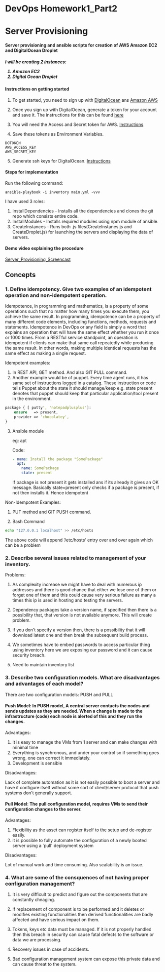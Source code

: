 # DevOps Homework1_Part2

# Server Provisioning

<h4> Server provisioning and ansible scripts for creation of AWS Amazon EC2 and DigitalOcean Droplet </h4>

<h5>

I will be creating 2 instances:
1. Amazon EC2
2. Digital Ocean Droplet

<h4> Instructions on getting started </h4>

1. To get started, you need to sign up with [DigitalOcean](https://www.digitalocean.com/) ans [Amazon AWS](https://aws.amazon.com/)

2. Once you sign up with DigitalOcean, generate a token for your account and save it. The instructions for this can be found [here](https://www.digitalocean.com/community/tutorials/how-to-use-the-digitalocean-api-v2)

3. You will need the Access and Secret token for AWS. [Instructions](https://docs.aws.amazon.com/IAM/latest/UserGuide/id_credentials_temp.html)

4. Save these tokens as Environment Variables.

```
DOTOKEN
AWS_ACCESS_KEY
AWS_SECRET_KEY
```

5. Generate ssh keys for DigitalOcean. [Instructions](https://www.digitalocean.com/community/tutorials/how-to-use-ssh-keys-with-digitalocean-droplets)

<h4> Steps for implementation </h4>

Run the following command:

```
ansible-playbook -i inventory main.yml -vvv
```

I have used 3 roles:
1. InstallDependencies - Installs all the dependencies and clones the git repo which consists entire code.
2. InstallModules - Installs required modules using npm module of ansible.
3. CreateInstances - Runs both .js files(CreateInstanes.js and CreateDroplet.js) for launching the servers and displaying the data of servers.

<h4>Demo video explaining the procedure</h4>

[Server_Provisioning_Screencast](https://youtu.be/u0Ez_FGw7Yw)

</h5>





<h2> Concepts </h2>

<h5>

<h3> 1. Define idempotency. Give two examples of an idempotent operation and non-idempotent operation. </h3>

 
Idempotence, in programming and mathematics, is a property of some operations such that no matter how many times you execute them, you achieve the same result. In programming, idempotence can be a property of many different code elements, including functions, methods, requests and statements. 
Idempotence in DevOps or any field is simply a word that explains an operation that will have the same effect whether you run it once or 1000 times.
From a RESTful service standpoint, an operation is idempotent if clients can make that same call repeatedly while producing the same result. In other words, making multiple identical requests has the same effect as making a single request.  

Idempotent examples:
1. In REST API, GET method. And also GIT PULL command.
2. Another example would be of puppet. Every time agent runs, it has same set of instructions logged in a catalog. These instruction or code tells Puppet about the state it should manage/keep e.g. state present denotes that puppet should keep that particular application/tool present in the environment.

```Clojure
package { [ putty', 'notepadplusplus']:
    ensure   => present,
    provider => 'chocolatey',
}
```

3. Ansible module
   
   eg: apt
    
   Code:
   
   
   ```YAML
   - name: Install the package "SomePackage"
     apt:
       name: SomePackage
       state: present
   ```
  
   
   If package is not present it gets installed ans if its already it gives an OK message.
   Basically state=present only checks if a package is present, if not then installs it. Hence idempotent
   
Non-Idempotent Examples:
1. PUT method and GIT PUSH command.

2. Bash Command


```Bash
echo "127.0.0.1 localhost" >> /etc/hosts
```
The above code will append ‘/etc/hosts’ entry over and over again which can be a problem


<h3> 2. Describe several issues related to management of your inventory. </h3>


Problems:

1. As complexity increase we might have to deal with numerous ip addresses and there is good chance that either we lose one of them or forget one of them and this could cause very serious failure as many a times this ip is used in hosting and testing the servers.

2. Dependency packages take a version name, if specified then there is a possibility that, that version is not available anymore. This will create problem.

3. If you don't specify a version then, there is a possibility that it will download latest one and then break the subsequent build process.

4. We sometimes have to embed passwords to access particular thing using inventory here we are exposing our password and it can cause security breach.
5. Need to maintain inventory list


<h3>3. Describe two configuration models. What are disadvantages and advantages of each model?</h3>

There are two configuration models: PUSH and PULL
<h4>
Push Model:
In PUSH model, A central server contacts the nodes and sends updates as they are needed. When a change is made to the infrastructure (code) each node is alerted of this and they run the changes.
</h4>

Advantages:

1. It is easy to manage the VMs from 1 server and can make changes with minimal time
2. Everything is synchronous, and under your control so if something goes wrong, one can correct it immediately.
3. Development is sensible

Disadvantages:

Lack of complete automation as it is not easily possible to boot a server and have it configure itself without some sort of client/server protocol that push systems don't generally support.

<h4>
Pull Model:
The pull configuration model, requires VMs to send their configuration changes to the server. 
</h4>

Advantages:

1. Flexibility as the asset can register itself to the setup and de-register easily.
2. it is possible to fully automate the configuration of a newly booted server using a 'pull' deployment system


Disadvantages:

Lot of manual work and time consuming. Also scalability is an issue.

>

<h3>4. What are some of the consquences of not having proper configuration management?</h3>


1. It is very difficult to predict and figure out the components that are constantly chnaging. 

2. If replacement of component is to be performed and it deletes or modifies existing functionalities then derived functionalities are badly affected and have serious impact on them.

3. Tokens, keys etc data must be managed. If it is not properly handled then this breach in security can cause fatal defects to the software or data we are processing.

4. Recovery issues in case of accidents.

5. Bad configuration management system can expose this private data and can cause threat to the system.
</h5>

